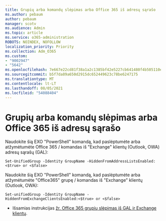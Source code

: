 ```yaml
---
title: Grupių arba komandų slėpimas arba Office 365 iš adresų sąrašo
ms.author: pebaum
author: pebaum
manager: scotv
ms.audience: Admin
ms.topic: article
ms.service: o365-administration
ROBOTS: NOINDEX, NOFOLLOW
localization_priority: Priority
ms.collection: Adm_O365
ms.custom:
- "9002947"
- "5642"
ms.openlocfilehash: 7e667e22cd81f38a1a2c1385bf42e5227cb641480f4b505110ee7349a13f13a1
ms.sourcegitcommit: b5f7da89a650d2915dc652449623c78be6247175
ms.translationtype: MT
ms.contentlocale: lt-LT
ms.lasthandoff: 08/05/2021
ms.locfileid: "54088404"
---
```

# <a name="hide-or-un-hide-office-365-groups-or-teams-from-address-list"></a>Grupių arba komandų slėpimas arba Office 365 iš adresų sąrašo

Naudokite šią EXO "PowerShell" komandą, kad paslėptumėte arba atžymėtumėte Office 365 / komandas iš "Exchange" klientų (Outlook, OWA) adresų sąrašų (GAL):

`
    Set-UnifiedGroup -Identity GroupName -HiddenFromAddressListsEnabled:<$true> or <$false>
`

Naudokite šią EXO "PowerShell" komandą, kad paslėptumėte arba atžymėtumėte "Office365" grupę / komandas iš "Exchange" klientų (Outlook, OWA):

`
    Set-unifiedGroup -Identity GroupName -HiddenFromExchangeClientsEnabled:<$true> or <$false>
`

- Išsamias instrukcijas [žr. Office 365 grupių slėpimas iš GAL ir Exchange klientų](https://docs.microsoft.com/schooldatasync/hide-office-365-groups-from-the-gal).
